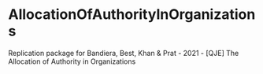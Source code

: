 # AllocationOfAuthorityInOrganizations
Replication package for Bandiera, Best, Khan &amp; Prat - 2021 - [QJE] The Allocation of Authority in Organizations
